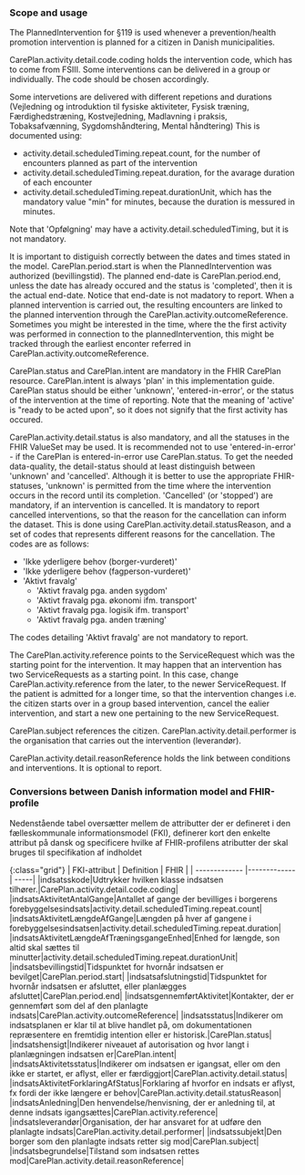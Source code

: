 ### Scope and usage
The PlannedIntervention for §119 is used whenever a prevention/health promotion intervention is planned for a citizen in Danish municipalities.

CarePlan.activity.detail.code.coding holds the intervention code, which has to come from FSIII. Some interventions can be delivered in a group or individually. The code should be chosen accordingly.

Some intervetions are delivered with different repetions and durations (Vejledning og introduktion til fysiske aktiviteter, Fysisk træning, Færdighedstræning, Kostvejledning, Madlavning i praksis, Tobaksafvænning, Sygdomshåndtering, Mental håndtering)
This is documented using:
* activity.detail.scheduledTiming.repeat.count, for the number of encounters planned as part of the intervention
* activity.detail.scheduledTiming.repeat.duration, for the avarage duration of each encounter
* activity.detail.scheduledTiming.repeat.durationUnit, which has the mandatory value "min" for minutes, because the duration is messured in minutes.

Note that 'Opfølgning' may have a activity.detail.scheduledTiming, but it is not mandatory.

It is important to distiguish correctly between the dates and times stated in the model. CarePlan.period.start is when the PlannedIntervention was authorized (bevillingstid). The planned end-date is CarePlan.period.end, unless the date has already occured and the status is 'completed', then it is the actual end-date. Notice that end-date is not madatory to report.
When a planned intervention is carried out, the resulting encounters are linked to the planned intervention through the CarePlan.activity.outcomeReference. Sometimes you might be interested in the time, where the the first activity was performed in connection to the plannedIntervention, this might be tracked through the earliest enconter referred in CarePlan.activity.outcomeReference.

CarePlan.status and CarePlan.intent are mandatory in the FHIR CarePlan resource. CarePlan.intent is always 'plan' in this implementation guide. CarePlan status should be either 'unknown', 'entered-in-error', or the status of the intervention at the time of reporting. Note that the meaning of 'active' is "ready to be acted upon", so it does not signify that the first activity has occured.

CarePlan.activity.detail.status is also mandatory, and all the statuses in the FHIR ValueSet may be used. It is recommended not to use 'entered-in-error' - if the CarePlan is entered-in-error use CarePlan.status. To get the needed data-quality, the detail-status should at least distinguish between 'unknown' and 'cancelled'. Although it is better to use the appropriate FHIR-statuses, 'unknown' is permitted from the time where the intervention occurs in the record until its completion. 'Cancelled' (or 'stopped') are mandatory, if an intervention is cancelled. It is mandatory to report cancelled interventions, so that the reason for the cancellation can inform the dataset. This is done using CarePlan.activity.detail.statusReason, and a set of codes that represents different reasons for the cancellation. The codes are as follows:

* 'Ikke yderligere behov (borger-vurderet)'
* 'Ikke yderligere behov (fagperson-vurderet)' 
* 'Aktivt fravalg'
    * 'Aktivt fravalg pga. anden sygdom'
    * 'Aktivt fravalg pga. økonomi ifm. transport'
    * 'Aktivt fravalg pga. logisik ifm. transport' 
    * 'Aktivt fravalg pga. anden træning'

The codes detailing 'Aktivt fravalg' are not mandatory to report.

The CarePlan.activity.reference points to the ServiceRequest which was the starting point for the intervention. It may happen that an intervention has two ServiceRequests as a starting point. In this case, change CarePlan.activity.reference from the later, to the newer ServiceRequest. If the patient is admitted for a longer time, so that the intervention changes i.e. the citizen starts over in a group based intervention, cancel the ealier intervention, and start a new one pertaining to the new ServiceRequest.

CarePlan.subject references the citizen. CarePlan.activity.detail.performer is the organisation that carries out the intervention (leverandør).

CarePlan.activity.detail.reasonReference holds the link between conditions and interventions. It is optional to report.

### Conversions between Danish information model and FHIR-profile

Nedenstående tabel oversætter mellem de attributter der er defineret i den fælleskommunale informationsmodel (FKI), definerer kort den enkelte attribut på dansk og specificere hvilke af FHIR-profilens atributter der skal bruges til specifikation af indholdet

{:class="grid"}
|   FKI-attribut      | Definition        | FHIR  |
| ------------- |-------------| -----|
|indsatsskode|Udtrykker hvilken klasse indsatsen tilhører.|CarePlan.activity.detail.code.coding|
|indsatsAktivitetAntalGange|Antallet af gange der bevilliges i borgerens forebyggelsesindsats|activity.detail.scheduledTiming.repeat.count|
|indsatsAktivitetLængdeAfGange|Længden på hver af gangene i forebyggelsesindsatsen|activity.detail.scheduledTiming.repeat.duration|
|indsatsAktivitetLængdeAfTræningsgangeEnhed|Enhed for længde, son altid skal sættes til minutter|activity.detail.scheduledTiming.repeat.durationUnit|
|indsatsbevillingstid|Tidspunktet for hvornår indsatsen er bevilget|CarePlan.period.start|
|indsatsafslutningstid|Tidspunktet for hvornår indsatsen er afsluttet, eller planlægges afsluttet|CarePlan.period.end|
|indsatsgennemførtAktivitet|Kontakter, der er gennemført som del af den planlagte indsats|CarePlan.activity.outcomeReference|
|indsatsstatus|Indikerer om indsatsplanen er klar til at blive handlet på, om dokumentationen repræsentere en fremtidig intention eller er historisk.|CarePlan.status|
|indsatshensigt|Indikerer niveauet af autorisation og hvor langt i planlægningen indsatsen er|CarePlan.intent|
|indsatsAktivitetsstatus|Indikerer om indsatsen er igangsat, eller om den ikke er startet, er aflyst, eller er færdiggjort|CarePlan.activity.detail.status|
|indsatsAktivitetForklaringAfStatus|Forklaring af hvorfor en indsats er aflyst, fx fordi der ikke længere er behov|CarePlan.activity.detail.statusReason|
|indsatsAnledning|Den henvendelse/henvisning, der er anledning til, at denne indsats igangsættes|CarePlan.activity.reference|
|indsatsleverandør|Organisation, der har ansvaret for at udføre den planlagte indsats|CarePlan.activity.detail.performer|
|indsatssubjekt|Den borger som den planlagte indsats retter sig mod|CarePlan.subject|
|indsatsbegrundelse|Tilstand som indsatsen rettes mod|CarePlan.activity.detail.reasonReference|